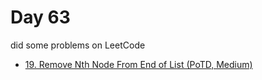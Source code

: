 # Day 63

did some problems on LeetCode

- [19. Remove Nth Node From End of List (PoTD, Medium)](https://leetcode.com/problems/remove-nth-node-from-end-of-list/description/?envType=daily-question&envId=2024-03-03)
